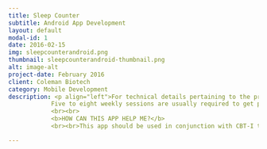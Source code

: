 ```yaml
---
title: Sleep Counter
subtitle: Android App Development
layout: default
modal-id: 1
date: 2016-02-15
img: sleepcounterandroid.png
thumbnail: sleepcounterandroid-thumbnail.png
alt: image-alt
project-date: February 2016
client: Coleman Biotech
category: Mobile Development
description: <p align="left">For technical details pertaining to the project please go to the <a href="http://LouisDColeman.github.io/SleepCounter">Sleep Counter github project page</a><br><br><b>YOU ARE NOT ALONE</b><br><br>More than one in four people experience insomnia from time to time and more than 1 in 10 will suffer from a chronic form of the disorder. Despite the prevalent belief that insomnia is not a serious problem, there is substantial evidence which shows that untreated and persistent insomnia is associated with&#58;<br><br>&#8226; Reduced quality of life<br>&#8226; Poor work performance<br>&#8226; Increased occurrence of accidents <br>&#8226; Risk for medical illness<br>&#8226; Risk for psychiatric illness<br><br>Fortunately, for the 10 - 20 % of Americans who suffer from insomnia, there is help. Recent advances in Sleep Medicine help the majority of troubled sleepers, often without medication.<br><br><b>TYPES OF SLEEP PROBELMS TREATED</b><br><br>This app is meant for individuals who have difficulty falling asleep, difficulty staying asleep, or difficulty sleeping on a schedule that allows them to function best in their work.<br><br><b>WHAT WILL HAPPEN</b><br><br>Your sleep will be evaluated using a series of questionnaires that you may wish to share with a sleep medicine professional. The questions range from medical history to medical symptoms to sleep disorder symptoms to sleep environment questions. Your sleep medicine professional may wish to conduct an interview. These questions along with the interview will aid in determining the factors that affect your sleep and daytime functioning.<br><br><b>WHAT KIND OF TREATMENT CAN I EXPECT?</b><br><br>For individuals with Primary or Secondary Insomnia, the first line of intervention is usually behavioral. Behavioral treatment is based upon the concept that chronic insomnia (greater than 4 weeks) is maintained by a variety of physical and behavioral factors that have little or nothing to do with acute insomnia (one or two days). The factors that maintain chronic insomnia are the ones targeted for treatment. This treatment is known as CBT-I or Cognitive Behavioral Therapy for Insomnia and this app can aid in CBT-I therapy.<br><br>Clinical studies have shown that behavioral treatment for insomnia is effective, producing long lasting results that are comparable to or exceed those of sleeping pills.<br><br>
            Five to eight weekly sessions are usually required to get people good sleep and to help them continue sleeping well. Follow-up recommendations are made to ensure that the results are maintained.
            <br><br>
            <b>HOW CAN THIS APP HELP ME?</b>
            <br><br>This app should be used in conjunction with CBT-I therapy from a sleep medicine specialist. Answering the questionnaire provided will allow the app to suggest predictive goals that your specialist might recommend to aid you in obtaining better sleep. You may edit these goals if they do not match your sleep specialist recommendations or manually add weekly goals suggested by your sleep specialist.<br><br>Each weekly session will become available as you progress through your treatment. These sessions consist of a reading to educate you on the behaviors and type of therapy that will aid you in getting better sleep and how these therapies work. Once you complete the reading for that week your personal goals for that week will appear with a bedtime that matches the alarm you set for yourself. The sleep diary and graphs will aid you and your specialist in evaluating your progress through the sessions. The sleep graphs, daily and weekly sleep diaries can be shared through email and text with your sleep specialist.<br><br>Better sleep starts today. If you would like to become a beta tester please use the email form on the homepage and include "Beta Tester" on the first line of the email.</p>

---
```

